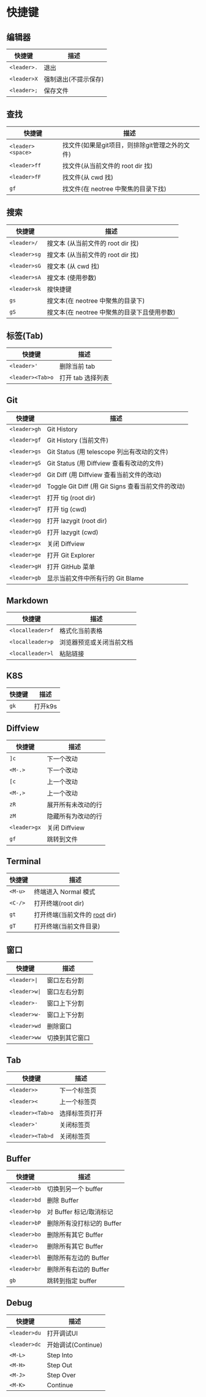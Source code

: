 # 快捷键

## 编辑器

| 快捷键      | 描述                 | 
| ----------- | -------------------- | 
| `<leader>.` | 退出                 |
| `<leader>X` | 强制退出(不提示保存) |
| `<leader>;` | 保存文件             |

## 查找

| 快捷键            | 描述                                           | 
| ----------------- | ---------------------------------------------- | 
| `<leader><space>` | 找文件(如果是git项目，则排除git管理之外的文件) |
| `<leader>ff`      | 找文件(从当前文件的 root dir 找)               |
| `<leader>fF`      | 找文件(从 cwd 找)                              |
| `gf`              | 找文件(在 neotree 中聚焦的目录下找) |

## 搜索

| 快捷键       | 描述                                        | 
| ------------ | ------------------------------------------- | 
| `<leader>/`  | 搜文本 (从当前文件的 root dir 找)           |
| `<leader>sg` | 搜文本 (从当前文件的 root dir 找)           |
| `<leader>sG` | 搜文本 (从 cwd 找)                          |
| `<leader>sA` | 搜文本 (使用参数)                           |
| `<leader>sk` | 搜快捷键                                    |
| `gs`         | 搜文本(在 neotree 中聚焦的目录下)           |
| `gS`         | 搜文本(在 neotree 中聚焦的目录下且使用参数) |

## 标签(Tab)

| 快捷键           | 描述              | 
| ---------------- | ----------------- | 
| `<leader>'`      | 删除当前 tab      |
| `<leader><Tab>o` | 打开 tab 选择列表 |

## Git

| 快捷键       | 描述                                              | 
| ------------ | ------------------------------------------------- | 
| `<leader>gh` | Git History                                       |
| `<leader>gf` | Git History (当前文件)                            |
| `<leader>gs` | Git Status (用 telescope 列出有改动的文件)        |
| `<leader>gS` | Git Status (用 Diffview 查看有改动的文件)         |
| `<leader>gd` | Git Diff (用 Diffview 查看当前文件的改动)         |
| `<leader>gd` | Toggle Git Diff (用 Git Signs 查看当前文件的改动) |
| `<leader>gt` | 打开 tig (root dir)                               |
| `<leader>gT` | 打开 tig (cwd)                                    |
| `<leader>gg` | 打开 lazygit (root dir)                           |
| `<leader>gG` | 打开 lazygit (cwd)                                |
| `<leader>gx` | 关闭 Diffview                                     |
| `<leader>ge` | 打开 Git Explorer                                 |
| `<leader>gH` | 打开 GitHub 菜单                                  |
| `<leader>gb` | 显示当前文件中所有行的 Git Blame                  |

## Markdown

| 快捷键           | 描述                     | 
| ---------------- | ------------------------ | 
| `<localleader>f` | 格式化当前表格           |
| `<localleader>p` | 浏览器预览或关闭当前文档 |
| `<localleader>l` | 粘贴链接                 |

## K8S

| 快捷键 | 描述    | 
| ------ | ------- | 
| `gk`   | 打开k9s |

## Diffview

| 快捷键       | 描述               | 
| ------------ | ------------------ | 
| `]c`         | 下一个改动         |
| `<M-.>`      | 下一个改动         |
| `[c`         | 上一个改动         |
| `<M-,>`      | 上一个改动         |
| `zR`         | 展开所有未改动的行 |
| `zM`         | 隐藏所有为改动的行 |
| `<leader>gx` | 关闭 Diffview      |
| `gf`         | 跳转到文件         |

## Terminal

| 快捷键  |  描述                         |
| ------- | ----------------------------- |
| `<M-u>` | 终端进入 Normal 模式          |
| `<C-/>` | 打开终端(root dir)            |
| `gt`    | 打开终端(当前文件的 [root](2023-11-17_root.md) dir) |
| `gT`    | 打开终端(当前文件目录)        |

## 窗口

| 快捷键        | 描述           |
| ------------- | -------------- |
| `<leader>\|`  | 窗口左右分割   |
| `<leader>w\|` | 窗口左右分割   |
| `<leader>-`   | 窗口上下分割   |
| `<leader>w-`  | 窗口上下分割   |
| `<leader>wd`  | 删除窗口       |
| `<leader>ww`  | 切换到其它窗口 |

## Tab

| 快捷键           | 描述           |
| ---------------- | -------------- |
| `<leader>>`      | 下一个标签页   |
| `<leader><`      | 上一个标签页   |
| `<leader><Tab>o` | 选择标签页打开 |
| `<leader>'`      | 关闭标签页     |
| `<leader><Tab>d` | 关闭标签页     |

## Buffer

| 快捷键       | 描述                      |
| ------------ | ------------------------- |
| `<leader>bb` | 切换到另一个 buffer       |
| `<leader>bd` | 删除 Buffer               |
| `<leader>bp` | 对 Buffer 标记/取消标记   |
| `<leader>bP` | 删除所有没打标记的 Buffer |
| `<leader>bo` | 删除所有其它 Buffer       |
| `<leader>o`  | 删除所有其它 Buffer       |
| `<leader>bl` | 删除所有左边的 Buffer     |
| `<leader>br` | 删除所有右边的 Buffer     |
| `gb`         | 跳转到指定 buffer         |

## Debug

| 快捷键       | 描述               |
| ------------ | ------------------ |
| `<leader>du` | 打开调试UI         |
| `<leader>dc` | 开始调试(Continue) |
| `<M-L>`      | Step Into          |
| `<M-H>`      | Step Out           |
| `<M-J>`      | Step Over          |
| `<M-K>`      | Continue           |
